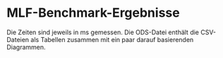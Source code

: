 # MLF-Benchmark-Ergebnisse

Die Zeiten sind jeweils in ms gemessen. Die ODS-Datei enthält die CSV-Dateien
als Tabellen zusammen mit ein paar darauf basierenden Diagrammen.
